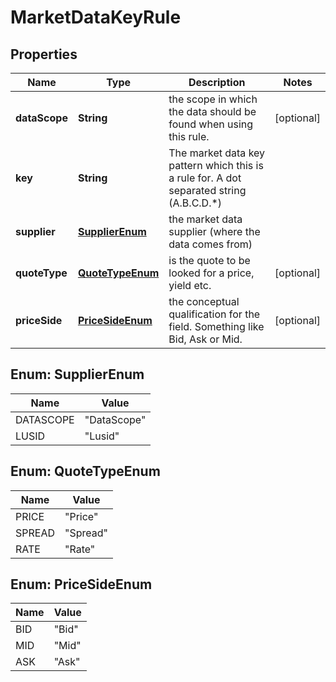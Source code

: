 
# MarketDataKeyRule

## Properties
Name | Type | Description | Notes
------------ | ------------- | ------------- | -------------
**dataScope** | **String** | the scope in which the data should be found when using this rule. |  [optional]
**key** | **String** | The market data key pattern which this is a rule for. A dot separated string (A.B.C.D.*) | 
**supplier** | [**SupplierEnum**](#SupplierEnum) | the market data supplier (where the data comes from) | 
**quoteType** | [**QuoteTypeEnum**](#QuoteTypeEnum) | is the quote to be looked for a price, yield etc. |  [optional]
**priceSide** | [**PriceSideEnum**](#PriceSideEnum) | the conceptual qualification for the field. Something like Bid, Ask or Mid. |  [optional]


<a name="SupplierEnum"></a>
## Enum: SupplierEnum
Name | Value
---- | -----
DATASCOPE | &quot;DataScope&quot;
LUSID | &quot;Lusid&quot;


<a name="QuoteTypeEnum"></a>
## Enum: QuoteTypeEnum
Name | Value
---- | -----
PRICE | &quot;Price&quot;
SPREAD | &quot;Spread&quot;
RATE | &quot;Rate&quot;


<a name="PriceSideEnum"></a>
## Enum: PriceSideEnum
Name | Value
---- | -----
BID | &quot;Bid&quot;
MID | &quot;Mid&quot;
ASK | &quot;Ask&quot;



